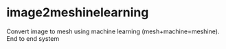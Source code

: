 # image2meshinelearning
Convert image to mesh using machine learning (mesh+machine=meshine). End to end system
